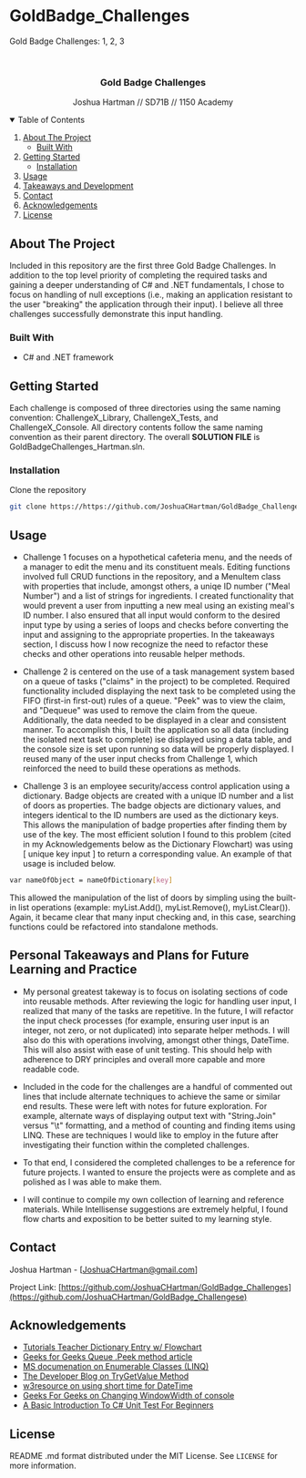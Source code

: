 # GoldBadge_Challenges
Gold Badge Challenges: 1, 2, 3


<!-- PROJECT LOGO -->
<br />
<p align="center">

  <h3 align="center">Gold Badge Challenges</h3>

  <p align="center">
    Joshua Hartman // SD71B // 1150 Academy
    <br />
   
  </p>
</p>



<!-- TABLE OF CONTENTS -->
<details open="open">
  <summary>Table of Contents</summary>
  <ol>
    <li>
      <a href="#about-the-project">About The Project</a>
      <ul>
        <li><a href="#built-with">Built With</a></li>
      </ul>
    </li>
    <li>
      <a href="#getting-started">Getting Started</a>
      <ul>
        <li><a href="#installation">Installation</a></li>
      </ul>
    </li>
    <li><a href="#usage">Usage</a></li>
    <li><a href="#Personal-Takeaways-and-Plans-for-Future-Learning-and-Practice">Takeaways and Development</a></li>
    <li><a href="#contact">Contact</a></li>
    <li><a href="#acknowledgements">Acknowledgements</a></li>
    <li><a href="#license">License</a></li>
    
  </ol>
</details>


<!-- ABOUT THE PROJECT -->
## About The Project


Included in this repository are the first three Gold Badge Challenges. In addition to the top level priority of completing the required tasks and gaining a deeper understanding of C# and .NET fundamentals, I chose to focus on handling of null exceptions (i.e., making an application resistant to the user "breaking" the application through their input). I believe all three challenges successfully demonstrate this input handling.

### Built With

* C# and .NET framework


<!-- GETTING STARTED -->
## Getting Started

Each challenge is composed of three directories using the same naming convention: ChallengeX_Library, ChallengeX_Tests, and ChallengeX_Console. All directory contents follow the same naming convention as their parent directory. The overall **SOLUTION FILE** is GoldBadgeChallenges_Hartman.sln.

### Installation

 Clone the repository
   ```sh
   git clone https://https://github.com/JoshuaCHartman/GoldBadge_Challenges
   ```

<!-- USAGE EXAMPLES -->
## Usage

* Challenge 1 focuses on a hypothetical cafeteria menu, and the needs of a manager to edit the menu and its constituent meals. Editing functions involved full CRUD functions in the repository, and a MenuItem class with properties that include, amongst others, a uniqe ID number ("Meal Number") and a list of strings for ingredients. I created functionality that would prevent a user from inputting a new meal using an existing meal's ID number. I also ensured that all input would conform to the desired input type by using a series of loops and checks before converting the input and assigning to the appropriate properties. In the takeaways section, I discuss how I now recognize the need to refactor these checks and other operations into reusable helper methods.

* Challenge 2 is centered on the use of a task management system based on a queue of tasks ("claims" in the project) to be completed. Required functionality included displaying the next task to be completed using the FIFO (first-in first-out) rules of a queue. "Peek" was to view the claim, and "Dequeue" was used to remove the claim from the queue. Additionally, the data needed to be displayed in a clear and consistent manner. To accomplish this, I built the application so all data (including the isolated next task to complete) ise displayed using a data table, and the console size is set upon running so data will be properly displayed. I reused many of the user input checks from Challenge 1, which reinforced the need to build these operations as methods. 

* Challenge 3 is an employee security/access control application using a dictionary. Badge objects are created with a unique ID number and a list of doors as properties. The badge objects are dictionary values, and integers identical to the ID numbers are used as the dictionary keys. This allows the manipulation of badge properties after finding them by use of the key. The most efficient solution I found to this problem (cited in my Acknowledgements below as the Dictionary Flowchart) was using [ unique key input ] to return a corresponding value. An example of that usage is included below.
```sh
var nameOfObject = nameOfDictionary[key]
```
This allowed the manipulation of the list of doors by simpling using the built-in list operations (example: myList.Add(), myList.Remove(), myList.Clear()). Again, it became clear that many input checking and, in this case, searching functions could be refactored into standalone methods.


<!-- Future Developments / Takeaways -->
## Personal Takeaways and Plans for Future Learning and Practice

* My personal greatest takeway is to focus on isolating sections of code into reusable methods. After reviewing the logic for handling user input, I realized that many of the tasks are repetitive. In the future, I will refactor the input check processes (for example, ensuring user input is an integer, not zero, or not duplicated) into separate helper methods. I will also do this with operations involving, amongst other things, DateTime. This will also assist with ease of unit testing. This should help with adherence to DRY principles and overall more capable and more readable code.

* Included in the code for the challenges are a handful of commented out lines that include alternate techniques to achieve the same or similar end results. These were left with notes for future exploration. For example, alternate ways of displaying output text with "String.Join" versus "\t" formatting, and a method of counting and finding items using LINQ. These are techniques I would like to employ in the future after investigating their function within the completed challenges.

* To that end, I considered the completed challenges to be a reference for future projects. I wanted to ensure the projects were as complete and as polished as I was able to make them.

* I will continue to compile my own collection of learning and reference materials. While Intellisense suggestions are extremely helpful, I found flow charts and exposition to be better suited to my learning style.



<!-- CONTACT -->
## Contact

Joshua Hartman - [JoshuaCHartman@gmail.com] 

Project Link: [https://github.com/JoshuaCHartman/GoldBadge_Challenges](https://github.com/JoshuaCHartman/GoldBadge_Challengese)


<!-- ACKNOWLEDGEMENTS -->
## Acknowledgements
* [Tutorials Teacher Dictionary Entry w/ Flowchart](https://www.tutorialsteacher.com/csharp/csharp-dictionary)
* [Geeks for Geeks Queue .Peek method article](https://www.geeksforgeeks.org/c-sharp-get-the-object-at-the-beginning-of-the-queue-peek-operation/)
* [MS documenation on Enumerable Classes (LINQ)](https://docs.microsoft.com/en-us/dotnet/api/system.linq.enumerable?view=net-5.0)
* [The Developer Blog on TryGetValue Method](https://thedeveloperblog.com/trygetvalue)
* [w3resource on using short time for DateTime](https://www.w3resource.com/csharp-exercises/datetime/csharp-datetime-exercise-35.php)
* [Geeks For Geeks on Changing WindowWidth of console](https://www.geeksforgeeks.org/c-sharp-how-to-change-the-windowwidth-of-the-console/)
* [A Basic Introduction To C# Unit Test For Beginners](https://www.c-sharpcorner.com/article/a-basic-introduction-of-unit-test-for-beginners/)




<!-- LICENSE -->
## License

README .md format distributed under the MIT License. See `LICENSE` for more information.
